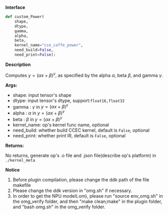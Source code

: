 ﻿**Interface**

```python
def custom_Power(
    shape, 
    dtype, 
    gamma, 
    alpha, 
    beta, 
    kernel_name="cce_caffe_power",
    need_build=False, 
    need_print=False):
```

**Description**

Computes $y=({\alpha x+\beta})^\gamma$, as specified by the alpha $\alpha$, beta $\beta$, and gamma $\gamma$.

**Args:**

- shape: input tensor's shape
- dtype: input tensor's dtype, support:`float16,float32`
- gamma : $\gamma$ in $y=({\alpha x+\beta})^\gamma$
- alpha : $\alpha$ in $y=({\alpha x+\beta})^\gamma$
- beta : $\beta$ in $y=({\alpha x+\beta})^\gamma$
- kernel_name: op's kernel func name, optional
- need_build: whether build CCEC kernel, default is `False`, optional
- need_print: whether print IR, default is `False`, optional

**Returns:**

No returns, generate op's .o file and .json file(describe op's platform) in `./kernel_meta`

**Notice**

1. Before plugin compilation, please change the ddk path of the file makefile
2. Please change the ddk version in "omg.sh" if necessary.
3. In order to get the NPU model(.om), please run "source env_omg.sh"  in the omg_verify folder, and then "make clean;make" in the plugin folder,  and "bash omg.sh" in the omg_verify folder.
